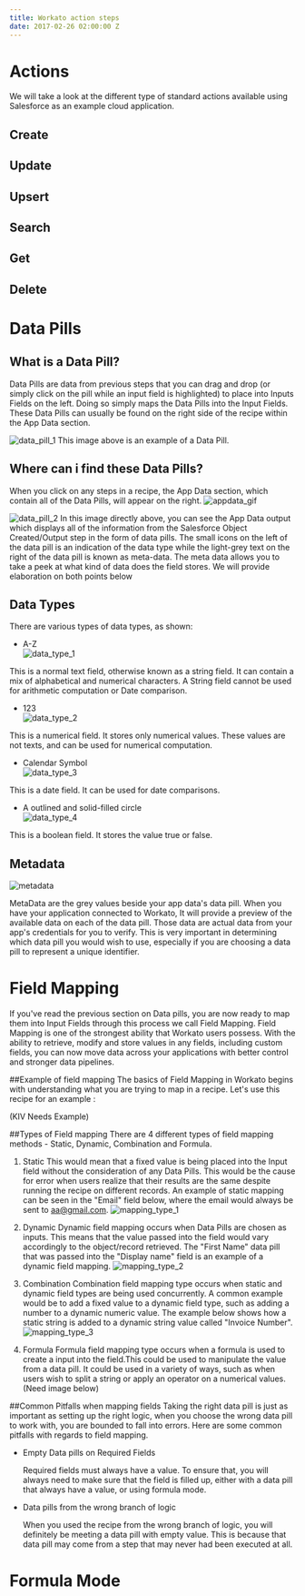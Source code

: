 ```yaml
---
title: Workato action steps
date: 2017-02-26 02:00:00 Z
---
```


# Actions
We will take a look at the different type of standard actions available using Salesforce as an example cloud application. 

## Create
## Update
## Upsert
## Search
## Get
## Delete

# Data Pills
## What is a Data Pill?
Data Pills are data from previous steps that you can drag and drop (or simply click on the pill while an input field is highlighted) to place into Inputs Fields on the left. Doing so simply maps the Data Pills into the Input Fields. These Data Pills can usually be found on the right side of the recipe within the App Data section. 

![data_pill_1](/_uploads/data_pill_1.png)
This image above is an example of a Data Pill.

## Where can i find these Data Pills?
When you click on any steps in a recipe, the App Data section, which contain all of the Data Pills, will appear on the right.
![appdata_gif](/_uploads/appdata_gif.gif)

![data_pill_2](/_uploads/data_pill_2.png)
In this image directly above, you can see the App Data output which displays all of the information from the Salesforce Object Created/Output step in the form of data pills. The small icons on the left of the data pill is an indication of the data type while the light-grey text on the right of the data pill is known as meta-data. The meta data allows you to take a peek at what kind of data does the field stores. We will provide elaboration on both points below

## Data Types
There are various types of data types, as shown:

- A-Z    
![data_type_1](/_uploads/data_type_1.png)

This is a normal text field, otherwise known as a string field. It can contain a mix of alphabetical and numerical characters. A String field cannot be used for arithmetic computation or Date comparison. 

- 123    
![data_type_2](/_uploads/data_type_2.png)

This is a numerical field. It stores only numerical values. These values are not texts, and can be used for numerical computation.

- Calendar Symbol  
![data_type_3](/_uploads/data_type_3.png)

This is a date field. It can be used for date comparisons.

- A outlined and solid-filled circle  
![data_type_4](/_uploads/data_type_4.png)

This is a boolean field. It stores the value true or false.

## Metadata
![metadata](/_uploads/metadata.png)

MetaData are the grey values beside your app data's data pill. When you have your application connected to Workato, It will provide a preview of the available data on each of the data pill. Those data are actual data from your app's credentials for you to verify. This is very important in determining which data pill you would wish to use, especially if you are choosing a data pill to represent a unique identifier.

# Field Mapping
If you've read the previous section on Data pills, you are now ready to map them into Input Fields through this process we call Field Mapping. Field Mapping is one of the strongest ability that Workato users possess. With the ability to retrieve, modify and store values in any fields, including custom fields, you can now move data across your applications with better control and stronger data pipelines.


##Example of field mapping
The basics of Field Mapping in Workato begins with understanding what you are trying to map in a recipe. Let's use this recipe for an example :

(KIV Needs Example)


##Types of Field mapping
There are 4 different types of field mapping methods - Static, Dynamic, Combination and Formula.

1. Static 
  This would mean that a fixed value is being placed into the Input field without the consideration of any Data Pills. This would be the cause for error when users realize that their results are the same despite running the recipe on different records. An example of static mapping can be seen in the "Email" field below, where the email would always be sent to aa@gmail.com. 
![mapping_type_1](/_uploads/mapping_type_1.png)

2. Dynamic
  Dynamic field mapping occurs when Data Pills are chosen as inputs. This means that the value passed into the field would vary accordingly to the object/record retrieved. The "First Name" data pill that was passed into the "Display name" field is an example of a dynamic field mapping.
![mapping_type_2](/_uploads/mapping_type_2.png)

3. Combination
  Combination field mapping type occurs when static and dynamic field types are being used concurrently. A common example would be to add a fixed value to a dynamic field type, such as adding a number to a dynamic numeric value. The example below shows how a static string is added to a dynamic string value called "Invoice Number".
![mapping_type_3](/_uploads/mapping_type_3.png)

4. Formula
  Formula field mapping type occurs when a formula is used to create a input into the field.This could be used to manipulate the value from a data pill. It could be used in a variety of ways, such as when users wish to split a string or apply an operator on a numerical values.
  (Need image below)

##Common Pitfalls when mapping fields
Taking the right data pill is just as important as setting up the right logic, when you choose the wrong data pill to work with, you are bounded to fall into errors. Here are some common pitfalls with regards to field mapping.

- Empty Data pills on Required Fields

  Required fields must always have a value. To ensure that, you will always need to make sure that the field is filled up, either    with a data pill that always have a value, or using formula mode. 

- Data pills from the wrong branch of logic

  When you used the recipe from the wrong branch of logic, you will definitely be meeting a data pill with empty value. This is because that data pill may come from a step that may never had been executed at all. 

# Formula Mode


